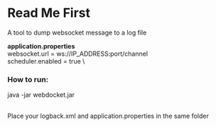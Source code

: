 # Read Me First

A tool to dump websocket message to a log file

**application.properties**
\
websocket.url = ws://IP_ADDRESS:port/channel\
scheduler.enabled = true 
\

### How to run:
java -jar webdocket.jar

\
Place your logback.xml and application.properties in the same folder

